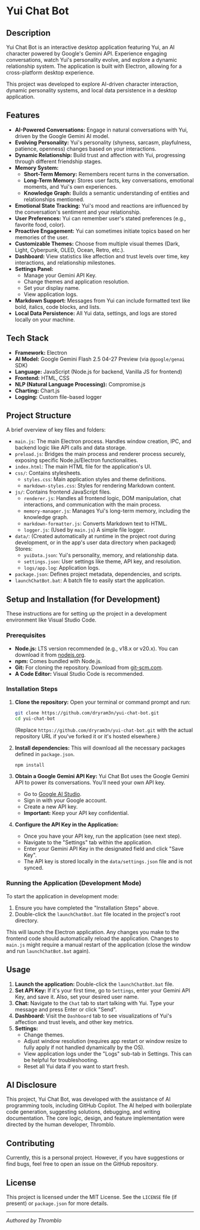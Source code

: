 # Yui Chat Bot

## Description

Yui Chat Bot is an interactive desktop application featuring Yui, an AI character powered by Google's Gemini API. Experience engaging conversations, watch Yui's personality evolve, and explore a dynamic relationship system. The application is built with Electron, allowing for a cross-platform desktop experience.

This project was developed to explore AI-driven character interaction, dynamic personality systems, and local data persistence in a desktop application.

## Features

*   **AI-Powered Conversations:** Engage in natural conversations with Yui, driven by the Google Gemini AI model.
*   **Evolving Personality:** Yui's personality (shyness, sarcasm, playfulness, patience, openness) changes based on your interactions.
*   **Dynamic Relationship:** Build trust and affection with Yui, progressing through different friendship stages.
*   **Memory System:**
    *   **Short-Term Memory:** Remembers recent turns in the conversation.
    *   **Long-Term Memory:** Stores user facts, key conversations, emotional moments, and Yui's own experiences.
    *   **Knowledge Graph:** Builds a semantic understanding of entities and relationships mentioned.
*   **Emotional State Tracking:** Yui's mood and reactions are influenced by the conversation's sentiment and your relationship.
*   **User Preferences:** Yui can remember user's stated preferences (e.g., favorite food, color).
*   **Proactive Engagement:** Yui can sometimes initiate topics based on her memories of the user.
*   **Customizable Themes:** Choose from multiple visual themes (Dark, Light, Cyberpunk, OLED, Ocean, Retro, etc.).
*   **Dashboard:** View statistics like affection and trust levels over time, key interactions, and relationship milestones.
*   **Settings Panel:**
    *   Manage your Gemini API Key.
    *   Change themes and application resolution.
    *   Set your display name.
    *   View application logs.
*   **Markdown Support:** Messages from Yui can include formatted text like bold, italics, code blocks, and lists.
*   **Local Data Persistence:** All Yui data, settings, and logs are stored locally on your machine.

## Tech Stack

*   **Framework:** Electron
*   **AI Model:** Google Gemini Flash 2.5 04-27 Preview (via `@google/genai` SDK)
*   **Language:** JavaScript (Node.js for backend, Vanilla JS for frontend)
*   **Frontend:** HTML, CSS
*   **NLP (Natural Language Processing):** Compromise.js
*   **Charting:** Chart.js
*   **Logging:** Custom file-based logger

## Project Structure

A brief overview of key files and folders:

*   `main.js`: The main Electron process. Handles window creation, IPC, and backend logic like API calls and data storage.
*   `preload.js`: Bridges the main process and renderer process securely, exposing specific Node.js/Electron functionalities.
*   `index.html`: The main HTML file for the application's UI.
*   `css/`: Contains stylesheets.
    *   `styles.css`: Main application styles and theme definitions.
    *   `markdown-styles.css`: Styles for rendering Markdown content.
*   `js/`: Contains frontend JavaScript files.
    *   `renderer.js`: Handles all frontend logic, DOM manipulation, chat interactions, and communication with the main process.
    *   `memory-manager.js`: Manages Yui's long-term memory, including the knowledge graph.
    *   `markdown-formatter.js`: Converts Markdown text to HTML.
    *   `logger.js`: (Used by `main.js`) A simple file logger.
*   `data/`: (Created automatically at runtime in the project root during development, or in the app's user data directory when packaged) Stores:
    *   `yuiData.json`: Yui's personality, memory, and relationship data.
    *   `settings.json`: User settings like theme, API key, and resolution.
    *   `logs/app.log`: Application logs.
*   `package.json`: Defines project metadata, dependencies, and scripts.
*   `launchChatBot.bat`: A batch file to easily start the application.

## Setup and Installation (for Development)

These instructions are for setting up the project in a development environment like Visual Studio Code.

### Prerequisites

*   **Node.js:** LTS version recommended (e.g., v18.x or v20.x). You can download it from [nodejs.org](https://nodejs.org/).
*   **npm:** Comes bundled with Node.js.
*   **Git:** For cloning the repository. Download from [git-scm.com](https://git-scm.com/).
*   **A Code Editor:** Visual Studio Code is recommended.

### Installation Steps

1.  **Clone the repository:**
    Open your terminal or command prompt and run:
    ```bash
    git clone https://github.com/dryram3n/yui-chat-bot.git
    cd yui-chat-bot
    ```
    (Replace `https://github.com/dryram3n/yui-chat-bot.git` with the actual repository URL if you've forked it or it's hosted elsewhere.)

2.  **Install dependencies:**
    This will download all the necessary packages defined in `package.json`.
    ```bash
    npm install
    ```

3.  **Obtain a Google Gemini API Key:**
    Yui Chat Bot uses the Google Gemini API to power its conversations. You'll need your own API key.
    *   Go to [Google AI Studio](https://aistudio.google.com/app/apikey).
    *   Sign in with your Google account.
    *   Create a new API key.
    *   **Important:** Keep your API key confidential.

4.  **Configure the API Key in the Application:**
    *   Once you have your API key, run the application (see next step).
    *   Navigate to the "Settings" tab within the application.
    *   Enter your Gemini API Key in the designated field and click "Save Key".
    *   The API key is stored locally in the `data/settings.json` file and is not synced.

### Running the Application (Development Mode)

To start the application in development mode:

1.  Ensure you have completed the "Installation Steps" above.
2.  Double-click the `launchChatBot.bat` file located in the project's root directory.

This will launch the Electron application. Any changes you make to the frontend code should automatically reload the application. Changes to `main.js` might require a manual restart of the application (close the window and run `launchChatBot.bat` again).

## Usage

1.  **Launch the application:** Double-click the `launchChatBot.bat` file.
2.  **Set API Key:** If it's your first time, go to `Settings`, enter your Gemini API Key, and save it. Also, set your desired user name.
3.  **Chat:** Navigate to the `Chat` tab to start talking with Yui. Type your message and press Enter or click "Send".
4.  **Dashboard:** Visit the `Dashboard` tab to see visualizations of Yui's affection and trust levels, and other key metrics.
5.  **Settings:**
    *   Change themes.
    *   Adjust window resolution (requires app restart or window resize to fully apply if not handled dynamically by the OS).
    *   View application logs under the "Logs" sub-tab in Settings. This can be helpful for troubleshooting.
    *   Reset all Yui data if you want to start fresh.

## AI Disclosure

This project, Yui Chat Bot, was developed with the assistance of AI programming tools, including GitHub Copilot. The AI helped with boilerplate code generation, suggesting solutions, debugging, and writing documentation. The core logic, design, and feature implementation were directed by the human developer, Thromblo.

## Contributing

Currently, this is a personal project. However, if you have suggestions or find bugs, feel free to open an issue on the GitHub repository.

## License

This project is licensed under the MIT License. See the `LICENSE` file (if present) or `package.json` for more details.

---
*Authored by Thromblo*